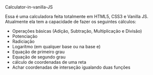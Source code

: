 Calculator-in-vanilla-JS

Essa é uma calculadora feita totalmente em HTML5, CSS3 e Vanilla JS.
Atualmente ela tem a capacidade de fazer os seguintes cálculos:
  - Operações básicas (Adição, Subtração, Multiplicação e Divisão)
  - Potenciação
  - Radiciação
  - Logarítmo (em qualquer base ou na base e)
  - Equação de primeiro grau
  - Equação de segundo grau
  - cálculo de coordenadas de uma reta
  - Achar coordenadas de interseção igualando duas funções
